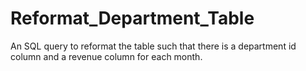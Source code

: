 # Reformat_Department_Table
An SQL query to reformat the table such that there is a department id column and a revenue column for each month.
